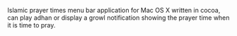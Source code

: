 Islamic prayer times menu bar application for Mac OS X written in cocoa, can play adhan or display a growl notification showing the prayer time when it is time to pray.